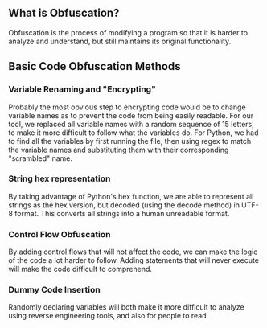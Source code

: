 ## What is Obfuscation?
Obfuscation is the process of modifying a program so that it is harder to analyze and understand, but still maintains its original functionality.

## Basic Code Obfuscation Methods
### Variable Renaming and "Encrypting"
Probably the most obvious step to encrypting code would be to change variable names as to prevent the code from being easily readable. For our tool, we replaced all variable names with a random sequence of 15 letters, to make it more difficult to follow what the variables do. For Python, we had to find all the variables by first running the file, then using regex to match the variable names and substituting them with their corresponding "scrambled" name.

### String hex representation
By taking advantage of Python's hex function, we are able to represent all strings as the hex version, but decoded (using the decode method) in UTF-8 format. This converts all strings into a human unreadable format.

### Control Flow Obfuscation
By adding control flows that will not affect the code, we can make the logic of the code a lot harder to follow. Adding statements that will never execute will make the code difficult to comprehend.

### Dummy Code Insertion
Randomly declaring variables will both make it more difficult to analyze using reverse engineering tools, and also for people to read.

